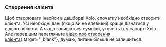 ### Створення клієнта

Щоб створювати інвойси в дашборді Xolo, спочатку необхідно створити клієнта. Усі необхідні дані (якщо ви не впевнені)
краще дізнатися у вашого клієнта. А якщо залишаться сумніви, уточніть їх у сапорті Xolo. Але перед цим
перегляньте [відео про створення клієнта](https://youtu.be/x4iVkMD-64U){:target="_blank"}, думаю, питань більше не
залишиться.
